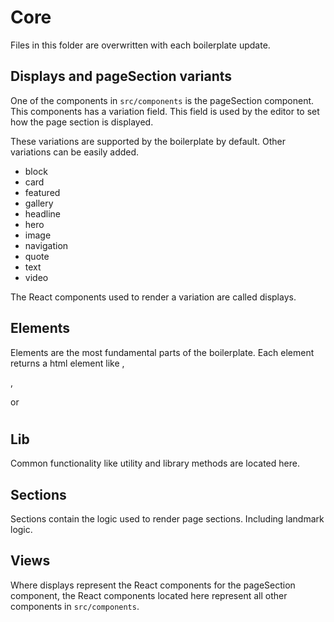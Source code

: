 # Core

Files in this folder are overwritten with each boilerplate update.

## Displays and pageSection variants

One of the components in `src/components` is the pageSection component. This
components has a variation field. This field is used by the editor to set how
the page section is displayed.

These variations are supported by the boilerplate by default. Other variations
can be easily added.

- block
- card
- featured
- gallery
- headline
- hero
- image
- navigation
- quote
- text
- video

The React components used to render a variation are called displays.

## Elements

Elements are the most fundamental parts of the boilerplate. Each element returns
a html element like <image>, <div>, <p> or <h1>

## Lib

Common functionality like utility and library methods are located here.

## Sections

Sections contain the logic used to render page sections. Including landmark logic.

## Views

Where displays represent the React components for the pageSection component, the
React components located here represent all other components in
`src/components`.
